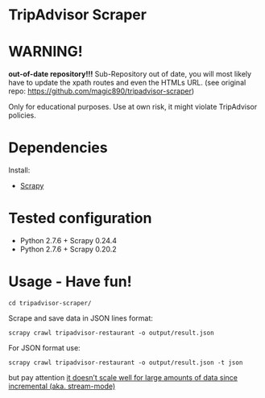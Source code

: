 TripAdvisor Scraper
===================

# WARNING!
**out-of-date repository!!!** 
Sub-Repository out of date, you will most likely have to update the xpath routes and even the HTMLs URL.
(see original repo: https://github.com/magic890/tripadvisor-scraper)


Only for educational purposes.
Use at own risk, it might violate TripAdvisor policies.

# Dependencies
Install: 
* [Scrapy](http://doc.scrapy.org/en/0.24/intro/install.html)

# Tested configuration
* Python 2.7.6 + Scrapy 0.24.4
* Python 2.7.6 + Scrapy 0.20.2

# Usage - Have fun!
```shell
cd tripadvisor-scraper/
```

Scrape and save data in JSON lines format:
```shell
scrapy crawl tripadvisor-restaurant -o output/result.json
```

For JSON format use:
```shell
scrapy crawl tripadvisor-restaurant -o output/result.json -t json
```
but pay attention [it doesn’t scale well for large amounts of data since incremental (aka. stream-mode)](https://scrapy.readthedocs.org/en/0.24/topics/exporters.html#json-with-large-data)
